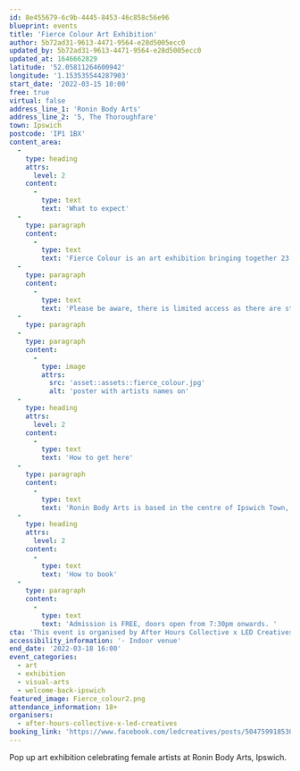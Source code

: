 ```yaml
---
id: 8e455679-6c9b-4445-8453-46c858c56e96
blueprint: events
title: 'Fierce Colour Art Exhibition'
author: 5b72ad31-9613-4471-9564-e28d5005ecc0
updated_by: 5b72ad31-9613-4471-9564-e28d5005ecc0
updated_at: 1646662829
latitude: '52.05811264600942'
longitude: '1.153535544287903'
start_date: '2022-03-15 10:00'
free: true
virtual: false
address_line_1: 'Ronin Body Arts'
address_line_2: '5, The Thoroughfare'
town: Ipswich
postcode: 'IP1 1BX'
content_area:
  -
    type: heading
    attrs:
      level: 2
    content:
      -
        type: text
        text: 'What to expect'
  -
    type: paragraph
    content:
      -
        type: text
        text: 'Fierce Colour is an art exhibition bringing together 23 local female artists'' work. The temporary exhibition at Ronin Body Arts will be available to view from Tuesday 15th to Friday 18th March during the day. Please see below for the list of artists taking part.'
  -
    type: paragraph
    content:
      -
        type: text
        text: 'Please be aware, there is limited access as there are steps in the space. '
  -
    type: paragraph
  -
    type: paragraph
    content:
      -
        type: image
        attrs:
          src: 'asset::assets::fierce_colour.jpg'
          alt: 'poster with artists names on'
  -
    type: heading
    attrs:
      level: 2
    content:
      -
        type: text
        text: 'How to get here'
  -
    type: paragraph
    content:
      -
        type: text
        text: 'Ronin Body Arts is based in the centre of Ipswich Town, on the edge of the town square. Rail and bus routes are easily accessible nearby. '
  -
    type: heading
    attrs:
      level: 2
    content:
      -
        type: text
        text: 'How to book'
  -
    type: paragraph
    content:
      -
        type: text
        text: 'Admission is FREE, doors open from 7:30pm onwards. '
cta: 'This event is organised by After Hours Collective x LED Creatives'
accessibility_information: '- Indoor venue'
end_date: '2022-03-18 16:00'
event_categories:
  - art
  - exhibition
  - visual-arts
  - welcome-back-ipswich
featured_image: Fierce_colour2.png
attendance_information: 18+
organisers:
  - after-hours-collective-x-led-creatives
booking_link: 'https://www.facebook.com/ledcreatives/posts/5047599185305119'
---
```

Pop up art exhibition celebrating female artists at Ronin Body Arts, Ipswich.